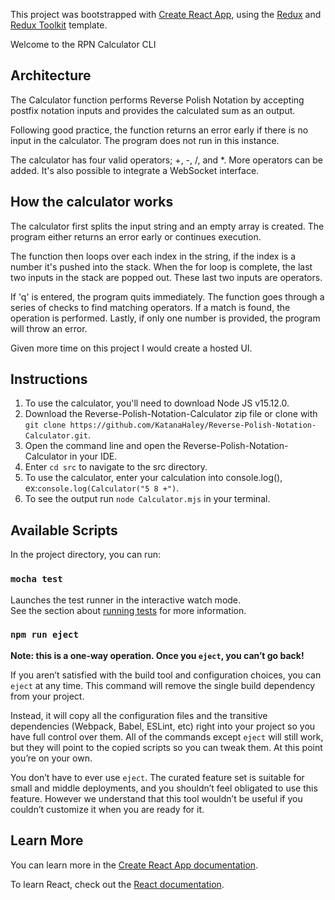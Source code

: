 This project was bootstrapped with [Create React App](https://github.com/facebook/create-react-app), using the [Redux](https://redux.js.org/) and [Redux Toolkit](https://redux-toolkit.js.org/) template.

Welcome to the RPN Calculator CLI

## Architecture
The Calculator function performs Reverse Polish Notation by accepting postfix notation inputs and provides the calculated sum as an output.

Following good practice, the function returns an error early if there is no input in the calculator. The program does not run in this instance.

The calculator has four valid operators; +, -, /, and *. More operators can be added. It's also possible to integrate a WebSocket interface.  

## How the calculator works
The calculator first splits the input string and an empty array is created. The program either returns an error early or continues execution. 

The function then loops over each index in the string, if the index is a number it's pushed into the stack. When the for loop is complete, the last two inputs in the stack are popped out. These last two inputs are operators.

If 'q' is entered, the program quits immediately. The function goes through a series of checks to find matching operators. If a match is found, the operation is performed. Lastly, if only one number is provided, the program will throw an error.

Given more time on this project I would create a hosted UI.

## Instructions
1. To use the calculator, you'll need to download Node JS v15.12.0. 
2. Download the Reverse-Polish-Notation-Calculator zip file or clone with `git clone https://github.com/KatanaHaley/Reverse-Polish-Notation-Calculator.git`. 
3. Open the command line and open the Reverse-Polish-Notation-Calculator in your IDE. 
4. Enter `cd src` to navigate to the src directory. 
5. To use the calculator, enter your calculation into console.log(), ex:`console.log(Calculator("5 8 +")`. 
6. To see the output run `node Calculator.mjs` in your terminal. 

## Available Scripts

In the project directory, you can run:


### `mocha test`

Launches the test runner in the interactive watch mode.<br />
See the section about [running tests](https://facebook.github.io/create-react-app/docs/running-tests) for more information.


### `npm run eject`

**Note: this is a one-way operation. Once you `eject`, you can’t go back!**

If you aren’t satisfied with the build tool and configuration choices, you can `eject` at any time. This command will remove the single build dependency from your project.

Instead, it will copy all the configuration files and the transitive dependencies (Webpack, Babel, ESLint, etc) right into your project so you have full control over them. All of the commands except `eject` will still work, but they will point to the copied scripts so you can tweak them. At this point you’re on your own.

You don’t have to ever use `eject`. The curated feature set is suitable for small and middle deployments, and you shouldn’t feel obligated to use this feature. However we understand that this tool wouldn’t be useful if you couldn’t customize it when you are ready for it.

## Learn More

You can learn more in the [Create React App documentation](https://facebook.github.io/create-react-app/docs/getting-started).

To learn React, check out the [React documentation](https://reactjs.org/).
